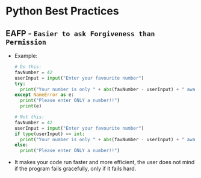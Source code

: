 # Python Best Practices

## EAFP - `Easier to ask Forgiveness than Permission`

- Example:
  ```python
  # Do this:
  favNumber = 42
  userInput = input("Enter your favourite number")
  try:
    print("Your number is only " + abs(favNumber - userInput) + " away from mine!")
  except NameError as e:
    print("Please enter ONLY a number!!")
    print(e)

  # Not this:
  favNumber = 42
  userInput = input("Enter your favourite number")
  if type(userInput) == int: 
    print("Your number is only " + abs(favNumber - userInput) + " away from mine!")
  else:
    print("Please enter ONLY a number!!")
  ```
- It makes your code run faster and more efficient, the user does not mind if the program fails gracefully, only if it fails hard.

